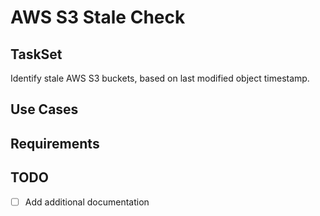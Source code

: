 # AWS S3 Stale Check

## TaskSet 
Identify stale AWS S3 buckets, based on last modified object timestamp.

## Use Cases

## Requirements

## TODO
- [ ] Add additional documentation